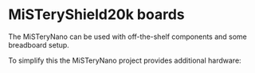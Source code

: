 # MiSTeryShield20k boards

The MiSTeryNano can be used with off-the-shelf components and
some breadboard setup.

To simplify this the MiSTeryNano project provides additional
hardware:

